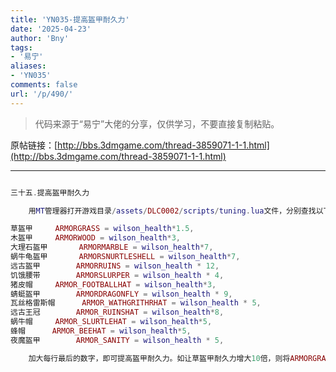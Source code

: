 ```yaml
---
title: 'YN035-提高盔甲耐久力'
date: '2025-04-23'
author: 'Bny'
tags:
- '易宁'
aliases:
- 'YN035'
comments: false
url: '/p/490/'
---
```


> 代码来源于“易宁”大佬的分享，仅供学习，不要直接复制粘贴。

原帖链接：[http://bbs.3dmgame.com/thread-3859071-1-1.html](http://bbs.3dmgame.com/thread-3859071-1-1.html)

---

```lua  

三十五.提高盔甲耐久力

	用MT管理器打开游戏目录/assets/DLC0002/scripts/tuning.lua文件，分别查找以下内容：

草盔甲		ARMORGRASS = wilson_health*1.5,
木盔甲		ARMORWOOD = wilson_health*3,
大理石盔甲		ARMORMARBLE = wilson_health*7,
蜗牛龟盔甲		ARMORSNURTLESHELL = wilson_health*7,
远古盔甲		ARMORRUINS = wilson_health * 12,
饥饿腰带		ARMORSLURPER = wilson_health * 4,
猪皮帽		ARMOR_FOOTBALLHAT = wilson_health*3,
蜻蜓盔甲		ARMORDRAGONFLY = wilson_health * 9,
瓦丝格雷斯帽		ARMOR_WATHGRITHRHAT = wilson_health * 5,
远古王冠		ARMOR_RUINSHAT = wilson_health*8,
蜗牛帽		ARMOR_SLURTLEHAT = wilson_health*5,
蜂帽		ARMOR_BEEHAT = wilson_health*5,
夜魔盔甲		ARMOR_SANITY = wilson_health * 5,

	加大每行最后的数字，即可提高盔甲耐久力。如让草盔甲耐久力增大10倍，则将ARMORGRASS = wilson_health*1.5,替换为ARMORGRASS = wilson_health*15,

```  

